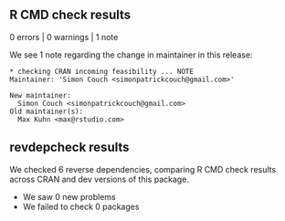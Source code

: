 ## R CMD check results

0 errors | 0 warnings | 1 note

We see 1 note regarding the change in maintainer in this release:

```
* checking CRAN incoming feasibility ... NOTE
Maintainer: 'Simon Couch <simonpatrickcouch@gmail.com>'

New maintainer:
  Simon Couch <simonpatrickcouch@gmail.com>
Old maintainer(s):
  Max Kuhn <max@rstudio.com>
```

## revdepcheck results

We checked 6 reverse dependencies, comparing R CMD check results across CRAN and dev versions of this package.

 * We saw 0 new problems
 * We failed to check 0 packages

